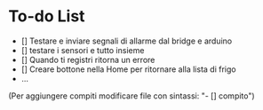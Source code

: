 # To-do List
- [] Testare e inviare segnali di allarme dal bridge e arduino
- [] testare i sensori e tutto insieme
- [] Quando ti registri ritorna un errore
- [] Creare bottone nella Home per ritornare alla lista di frigo
- ...



(Per aggiungere compiti modificare file con sintassi: "- [] compito") 
